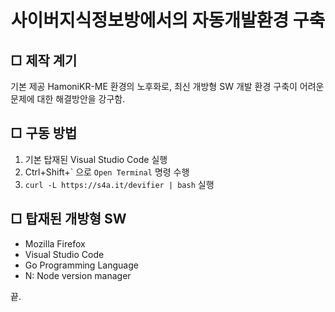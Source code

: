 <h1 align="center">사이버지식정보방에서의 자동개발환경 구축</h1>

## □ 제작 계기 
기본 제공 HamoniKR-ME 환경의 노후화로, 최신 개방형 SW 개발 환경 구축이 어려운 문제에 대한 해결방안을 강구함.

## □ 구동 방법
1. 기본 탑재된 Visual Studio Code 실행
2. <key>Ctrl</key>+<key>Shift</key>+<key>\`</key> 으로 `Open Terminal` 명령 수행
3. `curl -L https://s4a.it/devifier | bash` 실행

## □ 탑재된 개방형 SW
* Mozilla Firefox
* Visual Studio Code
* Go Programming Language
* N: Node version manager

끝.
